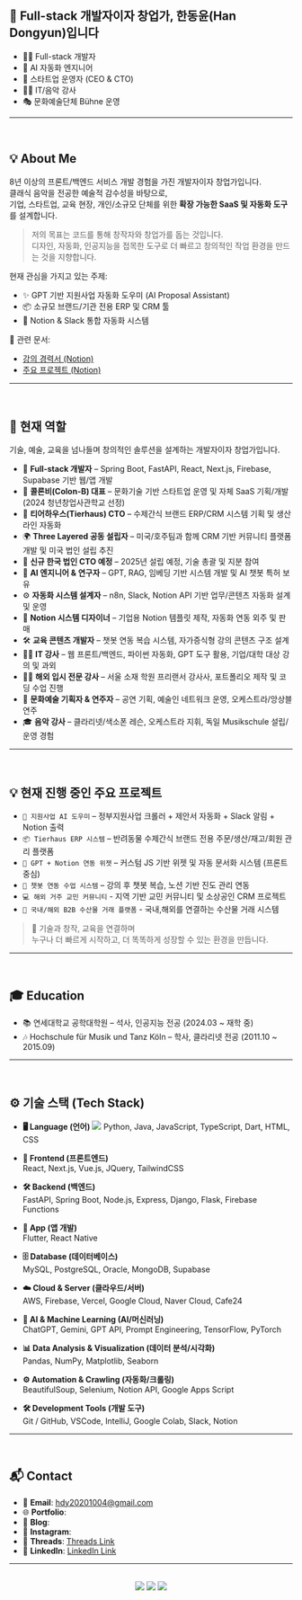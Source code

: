 ## 👋 Full-stack 개발자이자 창업가, 한동윤(Han Dongyun)입니다

- 👨‍💻 Full-stack 개발자
- 🤖 AI 자동화 엔지니어
- 🚀 스타트업 운영자 (CEO & CTO)
- 👨‍🏫 IT/음악 강사
- 🎭 문화예술단체 Bühne 운영

---
<br/>

## 💡 About Me

8년 이상의 프론트/백엔드 서비스 개발 경험을 가진 개발자이자 창업가입니다.  
클래식 음악을 전공한 예술적 감수성을 바탕으로,  
기업, 스타트업, 교육 현장, 개인/소규모 단체를 위한 **확장 가능한 SaaS 및 자동화 도구**를 설계합니다.

> 저의 목표는 코드를 통해 창작자와 창업가를 돕는 것입니다.  
> 디자인, 자동화, 인공지능을 접목한 도구로 더 빠르고 창의적인 작업 환경을 만드는 것을 지향합니다.

현재 관심을 가지고 있는 주제:
- ✨ GPT 기반 지원사업 자동화 도우미 (AI Proposal Assistant)
- 📦 소규모 브랜드/기관 전용 ERP 및 CRM 툴
- 🧠 Notion & Slack 통합 자동화 시스템

📄 관련 문서:
- [강의 경력서 (Notion)](https://david88.notion.site/22a08a59442280a49392d230ea0f60ae)
- [주요 프로젝트 (Notion)](https://david88.notion.site/22a08a59442280abad77f955f947a8ba)

---
<br/>

## 🎯 현재 역할

기술, 예술, 교육을 넘나들며 창의적인 솔루션을 설계하는 개발자이자 창업가입니다.

- 🧱 **Full-stack 개발자** – Spring Boot, FastAPI, React, Next.js, Firebase, Supabase 기반 웹/앱 개발
- 🚀 **콜론비(Colon-B) 대표** – 문화기술 기반 스타트업 운영 및 자체 SaaS 기획/개발 (2024 청년창업사관학교 선정)
- 🎨 **티어하우스(Tierhaus) CTO** – 수제간식 브랜드 ERP/CRM 시스템 기획 및 생산 라인 자동화
- 🌍 **Three Layered 공동 설립자** – 미국/호주팀과 함께 CRM 기반 커뮤니티 플랫폼 개발 및 미국 법인 설립 추진
- 🔐 **신규 한국 법인 CTO 예정** – 2025년 설립 예정, 기술 총괄 및 지분 참여
- 🧠 **AI 엔지니어 & 연구자** – GPT, RAG, 임베딩 기반 시스템 개발 및 AI 챗봇 특허 보유
- ⚙️ **자동화 시스템 설계자** – n8n, Slack, Notion API 기반 업무/콘텐츠 자동화 설계 및 운영
- 🧩 **Notion 시스템 디자이너** – 기업용 Notion 템플릿 제작, 자동화 연동 외주 및 판매
- 🛠 **교육 콘텐츠 개발자** – 챗봇 연동 복습 시스템, 자가증식형 강의 콘텐츠 구조 설계
- 👨‍🏫 **IT 강사** – 웹 프론트/백엔드, 파이썬 자동화, GPT 도구 활용, 기업/대학 대상 강의 및 과외
- 🧑‍🎓 **해외 입시 전문 강사** – 서울 소재 학원 프리랜서 강사사, 포트폴리오 제작 및 코딩 수업 진행
- 🎼 **문화예술 기획자 & 연주자** – 공연 기획, 예술인 네트워크 운영, 오케스트라/앙상블 연주
- 🎓 **음악 강사** – 클라리넷/색소폰 레슨, 오케스트라 지휘, 독일 Musikschule 설립/운영 경험

---
<br/>

## 💡 현재 진행 중인 주요 프로젝트

- `🎯 지원사업 AI 도우미` – 정부지원사업 크롤러 + 제안서 자동화 + Slack 알림 + Notion 출력
- `📦 Tierhaus ERP 시스템` – 반려동물 수제간식 브랜드 전용 주문/생산/재고/회원 관리 플랫폼
- `🧠 GPT + Notion 연동 위젯` – 커스텀 JS 기반 위젯 및 자동 문서화 시스템 (프론트 중심)
- `🏫 챗봇 연동 수업 시스템` – 강의 후 챗봇 복습, 노션 기반 진도 관리 연동
- `💻 해외 거주 교민 커뮤니티` - 지역 기반 교민 커뮤니티 및 소상공인 CRM 프로젝트
- `🌉 국내/해외 B2B 수산물 거래 플랫폼` - 국내,해외를 연결하는 수산물 거래 시스템 


> 🎯 기술과 창작, 교육을 연결하며  
> 누구나 더 빠르게 시작하고, 더 똑똑하게 성장할 수 있는 환경을 만듭니다.

---
<br/>

## 🎓 Education

- 📚 연세대학교 공학대학원 – 석사, 인공지능 전공 (2024.03 ~ 재학 중)  
- 🎶 Hochschule für Musik und Tanz Köln – 학사, 클라리넷 전공 (2011.10 ~ 2015.09)


---

<br/>

## ⚙️ 기술 스택 (Tech Stack)

- **🖥️ Language (언어)**
  <img src="https://img.shields.io/badge/Python-3776AB?style=flat&logo=python&logoColor=white"/>
  Python, Java, JavaScript, TypeScript, Dart, HTML, CSS

- **🎨 Frontend (프론트엔드)**  
  React, Next.js, Vue.js, JQuery, TailwindCSS

- **🛠 Backend (백엔드)**  
  FastAPI, Spring Boot, Node.js, Express, Django, Flask, Firebase Functions

- **📱 App (앱 개발)**  
  Flutter, React Native

- **🗄️ Database (데이터베이스)**  
  MySQL, PostgreSQL, Oracle, MongoDB, Supabase

- **☁️ Cloud & Server (클라우드/서버)**  
  AWS, Firebase, Vercel, Google Cloud, Naver Cloud, Cafe24

- **🧠 AI & Machine Learning (AI/머신러닝)**  
  ChatGPT, Gemini, GPT API, Prompt Engineering, TensorFlow, PyTorch

- **📊 Data Analysis & Visualization (데이터 분석/시각화)**  
  Pandas, NumPy, Matplotlib, Seaborn

- **⚙️ Automation & Crawling (자동화/크롤링)**  
  BeautifulSoup, Selenium, Notion API, Google Apps Script

- **🛠 Development Tools (개발 도구)**  
  Git / GitHub, VSCode, IntelliJ, Google Colab, Slack, Notion


---
<br/>

## 📬 Contact

- 📧 **Email**: hdy20201004@gmail.com  
- 🌐 **Portfolio**: [](#)  
- 📝 **Blog**: [](#)  
- 📸 **Instagram**: [](#)  
- 💬 **Threads**: [Threads Link](https://www.threads.net/@hdy20201004)  
- 💼 **LinkedIn**: [LinkedIn Link](https://www.linkedin.com/in/david880927/)


---
<br/>

<div align="center">
  <img src="https://github-readme-stats.vercel.app/api?username=daivd-han-0831&show_icons=true&theme=radical" />
  <img src="https://github-readme-streak-stats.herokuapp.com/?user=daivd-han-0831&theme=radical" />
  <img src="https://github-readme-stats.vercel.app/api/top-langs/?username=daivd-han-0831&layout=compact" />
</div>

